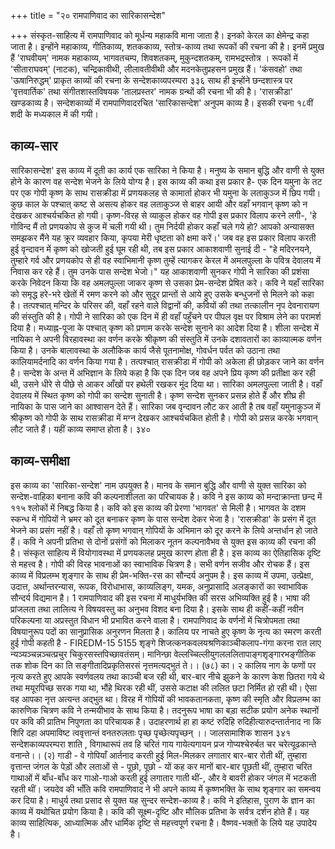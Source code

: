 +++
title = "२० रामपाणिवाद का सारिकासन्देश"

+++
संस्कृत-साहित्य में रामपाणिवाद को मूर्धन्य महाकवि माना जाता है। इनको केरल का क्षेमेन्द्र कहा जाता है। इन्होंने महाकाव्य, गीतिकाव्य, शतककाव्य, स्तोत्र-काव्य तथा रूपकों की रचना की है। इनमें प्रमुख हैं 'राघवीयम्' नामक महाकाव्य, भागवतचम्प, शिवशतकम्, मुकुन्दशतकम्, रामभद्रस्तोत्र । रूपकों में 'सीताराघवम्' (नाटक), चन्द्रिकावीथी, लीलावतीवीथी और मदनकेतुप्रहसन प्रमुख हैं। 'कंसवहो' तथा 'ऊषानिरुद्धम्' प्राकृत काव्यों की रचना के
सन्देशकाव्यपरम्परा
३३६ साथ ही इन्होंने छन्दशास्त्र पर 'वृत्तवार्तिक' तथा संगीतशास्तविषयक 'तालप्रस्तर' नामक ग्रन्थों की रचना भी की है। 'रासक्रीडा' खण्डकाव्य है। सन्देशकाव्यों में रामपाणिवादरचित 'सारिकासन्देश' अनुपम काव्य है। इसकी रचना १८वीं शदी के मध्यकाल में की गयी।
## काव्य-सार  
सारिकासन्देश' इस काव्य में दूती का कार्य एक सारिका ने किया है। मनुष्य के समान बुद्धि और वाणी से युक्त होने के कारण वह सन्देश भेजने के लिये योग्य है। इस काव्य की कथा इस प्रकार है- एक दिन यमुना के तट पर एक गोपी कृष्ण के साथ रासक्रीडा में प्रणयकलह से कामार्ता होकर भी यमुना के लताकुञ्ज में छिप गयी। कुछ काल के पश्चात् कष्ट से असत्य होकर वह लताकुञ्ज से बाहर आयी और वहाँ भगवान् कृष्ण को न देखकर आश्चर्यचकित हो गयी। कृष्ण-विरह से व्याकुल होकर वह गोपी इस प्रकार विलाप करने लगी-, 'हे गोविन्द मैं तो प्रणयकोप से कुज में चली गयी थी। तुम निर्दयी होकर कहाँ चले गये हो? आपको अन्यासक्त समझकर मैंने यह क्रूर व्यवहार किया, कृपया मेरी धृष्टता को क्षमा करें।' जब वह इस प्रकार विलाप करती हुई वृन्दावन में कृष्ण को खोजती हुई घूम रही थी, तब इस प्रकार आकाशवाणी सुनाई दी - "हे मदिरनयने, तुम्हारे गर्व और प्रणयकोप से ही वह स्वाभिमानी कृष्ण तुम्हें त्यागकर केरल में अमलपुल्ला के पवित्र देवालय में निवास कर रहे हैं। तुम उनके पास सन्देश भेजो।" यह आकाशवाणी सुनकर गोपी ने सारिका की प्रशंसा करके निवेदन किया कि वह अमलपुल्ला जाकर कृष्ण से उसका प्रेम-सन्देश प्रेषित करे। कवि ने यहाँ सारिका को समृद्ध हरे-भरे खेतों में रमण करने को और सुदूर प्रान्तों से आये हुए उसके बन्धुजनों से मिलने को कहा है। तत्पश्चात् मन्दिर के परिसर की, वहाँ रहने वाले विद्वानों की, कवियों की तथा तत्कालीन नृप देवनारायण की संस्तुति की है। गोपी ने सारिका को एक दिन में ही वहाँ पहुँचने पर पीपल वृक्ष पर विश्राम लेने का परामर्श दिया है। मध्याह्न-पूजा के पश्चात् कृष्ण को प्रणाम करके सन्देश सुनाने का आदेश दिया है। शीला
सन्देश में नायिका ने अपनी विरहावस्था का वर्णन करके श्रीकृष्ण की संस्तुति में उनके दशावतारों का काव्यात्मक वर्णन किया है। उनके बालावस्था के अलौकिक कार्य जैसे पूतनामोक्ष, गोवर्धन पर्वत को उठाना तथा कालियामर्दनादि का वर्णन किया गया है। तत्पश्चात् रासक्रीडा में गोपी को अकेला ही छोड़कर जाने का वर्णन है। सन्देश के अन्त में अभिज्ञान के लिये कहा है कि एक दिन जब वह अपने प्रिय कृष्ण की प्रतीक्षा कर रही थी, उसने धीरे से पीछे से आकर आँखों पर हथेली रखकर मूंद दिया था।
सारिका अमलपुल्ला जाती है। वहाँ देवालय में स्थित कृष्ण को गोपी का सन्देश सुनाती है। कृष्ण सन्देश सुनकर प्रसन्न होते हैं और शीघ्र ही नायिका के पास जाने का आश्वासन देते हैं। सारिका जब वृन्दावन लौट कर आती है तब वहाँ यमुनाकुञ्ज में श्रीकृष्ण को गोपी के साथ रासक्रीडा में मग्न देखकर आश्चर्यचकित होती है। गोपी को प्रसन्न करके भगवान् लौट जाते हैं। यहीं काव्य समाप्त होता है।
३४०
## काव्य-समीक्षा
इस काव्य का 'सारिका-सन्देश' नाम उपयुक्त है। मानव के समान बुद्धि और वाणी से युक्त सारिका को सन्देश-वाहिका बनाना कवि की कल्पनाशीलता का परिचायक है। कवि ने इस काव्य को मन्दाक्रान्ता छन्द में ११५ श्लोकों में निबद्ध किया है। कवि को इस काव्य की प्रेरणा 'भागवत' से मिली है। भागवत के दशम स्कन्ध में गोपियों ने भ्रमर को दूत बनाकर कृष्ण के पास सन्देश देकर भेजा है। 'रासक्रीडा' के प्रसंग में दूत भेजने का प्रसंग नहीं है। वहाँ तो कृष्ण भगवान् गोपियों के अभिमान को दूर करने के लिये अन्तर्धान हो जाते हैं। कवि ने अपनी प्रतिभा से दोनों प्रसंगों को मिलाकर नूतन कल्पनावैभव से युक्त इस काव्य की रचना की है। संस्कृत साहित्य में वियोगावस्था में प्रणयकलह प्रमुख कारण होता ही है। इस काव्य का ऐतिहासिक दृष्टि से महत्त्व है। गोपी की विरह भावनाओं का स्वाभाविक चित्रण है। सभी वर्णन सजीव और रोचक हैं। इस काव्य में विप्रलम्भ शृङ्गार के साथ ही प्रेम-भक्ति-रस का सौन्दर्य अनुपम है। इस काव्य में उपमा, उत्प्रेक्षा, उदात्त, अर्थान्तरन्यास, रूपक, विरोधाभास, काव्यलिङ्ग, यमक, अनुप्रासादि अलङ्कारों का स्वाभाविक सौन्दर्य विद्यमान है। 1 रामपाणिवाद की इस रचना में माधुर्यभक्ति की सरस अभिव्यक्ति हुई है। भाषा की प्रांजलता तथा लालित्य ने विषयवस्तु का अनुभव विशद बना दिया है। इसके साथ ही कहीं-कहीं नवीन परिकल्पना या अप्रस्तुत विधान भी प्रभावित करने वाला है। रामपाणिवाद के वर्णनों में चित्रोपमता तथा विषयानुरूप पदों का सानुप्रासिक अनुरणन मिलता है। कालिय पर नाचते हुए कृष्ण के नृत्य का स्मरण करती हुई गोपी कहती है - FIREDM-15
5155 शृङ्गे शिजत्कनकवलयश्रणिकाञ्चीकलाप-गंगा करना रात लाए न्यञ्यञ्चन्नञ्चत्प्रचुर चिकुरसस्तपिच्छावतंसम्। मानिन्छा
वेल्लच्चिल्लीयुगलललितापाङ्गशृङ्गारभङ्गीतिक तक शोक दिन का ति सङ्गीतादिप्रकृतिसरसं नृत्तमत्यद्भुतं ते।। (७८) का। २ कालिय नाग के फणों पर नृत्य करते हुए आपके स्वर्णवलय तथा काञ्ची बज रही थी, बार-बार नीचे झुकने के कारण केश छितरा गये थे तथा मयूरपिच्छ सरक गया था, भौंहे थिरक रही थीं, उससे कटाक्ष की ललित छटा निर्मित हो रही थी। ऐसा वह आपका नृत्त अत्यन्त अद्भुत था।
विरह में गोपियों की भावकतानकता, कृष्ण की स्मृति और विप्रलम्भ का कारुणिक चित्रण कवि ने तन्मयीभाव के साथ किया है। तदनुरूप भाषा का बड़ा सटीक प्रयोग अनेक स्थानों पर कवि की प्रातिभ निपुणता का परिचायक है। उदाहरणार्थ
हा हा कष्टं रुदिहि रुदिहीत्यारुदन्तार्तनाद ना कि शिरि दहा अपमाविष्ट त्ववृत्तान्तं वनतरुलताः पृच्छ पृच्छेत्यपृच्छन् ।। जालसामाशिक शासन
३४१
सन्देशकाव्यपरम्परा शाति , विगाथारूपं तव हि चरितं गाय गायेत्यगायन प्रज
गोप्यश्चेरुर्बत चर चरेत्यूढकान्ते वनान्ते।। (२) गाडी - वे गोपियाँ आर्तनाद करती हुई मिल-मिलकर लगातार बार-बार रोती थीं, तुम्हारा वृत्तान्त जंगल के पेड़ों और लताओं से - पूछो, पूछो - यों कह कर मानों बार-बार पूछती थीं, तुम्हारा चरित गाथाओं में बाँध-बाँध कर गाओ-गाओ करती हुई लगातार गाती थीं-,
और वे बावरी होकर जंगल में भटकती रहती थीं।
जयदेव की भाँति कवि रामपाणिवाद ने भी अपने काव्य में कृष्णभक्ति के साथ शृङ्गार का समन्वय कर दिया है।
माधुर्य तथा प्रसाद से युक्त यह सुन्दर सन्देश-काव्य है। कवि ने इतिहास, पुराण के ज्ञान का काव्य में यथोचित प्रयोग किया है। कवि की सूक्ष्म-दृष्टि और मौलिक प्रतिभा के सर्वत्र दर्शन होते हैं। यह काव्य साहित्यिक, आध्यात्मिक और धार्मिक दृष्टि से महत्त्वपूर्ण रचना है। वैष्णव-भक्तों के लिये यह उपादेय है।
